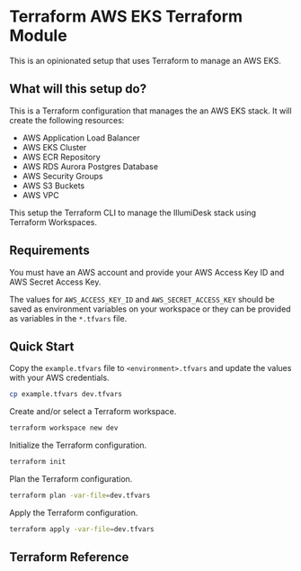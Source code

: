 # Terraform AWS EKS Terraform Module

This is an opinionated setup that uses Terraform to manage an AWS EKS.

## What will this setup do?

This is a Terraform configuration that manages the an AWS EKS stack. It will create the following resources:

- AWS Application Load Balancer
- AWS EKS Cluster
- AWS ECR Repository
- AWS RDS Aurora Postgres Database
- AWS Security Groups
- AWS S3 Buckets
- AWS VPC

This setup the Terraform CLI to manage the IllumiDesk stack using Terraform Workspaces.

## Requirements

You must have an AWS account and provide your AWS Access Key ID and AWS Secret Access Key.

The values for `AWS_ACCESS_KEY_ID` and `AWS_SECRET_ACCESS_KEY` should be saved as environment variables on your workspace or they can be provided as variables in the `*.tfvars` file.

## Quick Start

Copy the `example.tfvars` file to `<environment>.tfvars` and update the values with your AWS credentials.

```bash
cp example.tfvars dev.tfvars
```

Create and/or select a Terraform workspace.

```bash
terraform workspace new dev
```

Initialize the Terraform configuration.

```bash
terraform init
```

Plan the Terraform configuration.

```bash
terraform plan -var-file=dev.tfvars
```

Apply the Terraform configuration.

```bash
terraform apply -var-file=dev.tfvars
```

## Terraform Reference

